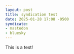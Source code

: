 ```yaml
---
layout: post
title: syndication test
date: 2025-01-28 17:08 -0500
syndicate:
- mastodon
- bluesky
---
```

This is a test!
